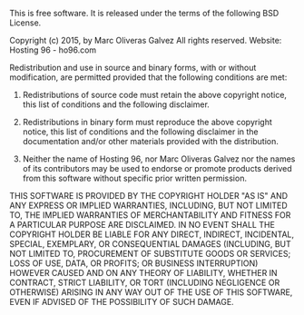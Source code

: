 This is free software. It is released under the terms of the following BSD License.

Copyright (c) 2015, by Marc Oliveras Galvez All rights reserved.
Website: Hosting 96 - ho96.com 

Redistribution and use in source and binary forms, with or without modification, are
permitted provided that the following conditions are met: 

1. Redistributions of source code must retain the above copyright notice, this list of
conditions and the following disclaimer.

2. Redistributions in binary form must reproduce the above copyright notice, this list
of conditions and the following disclaimer in the documentation and/or other materials
provided with the distribution.

3. Neither the name of Hosting 96, nor Marc Oliveras Galvez nor the names of its contributors
may be used to endorse or promote products derived from this software without specific prior
written permission.

THIS SOFTWARE IS PROVIDED BY THE COPYRIGHT HOLDER "AS IS" AND ANY EXPRESS OR IMPLIED
WARRANTIES, INCLUDING, BUT NOT LIMITED TO, THE IMPLIED WARRANTIES OF MERCHANTABILITY
AND FITNESS FOR A PARTICULAR PURPOSE ARE DISCLAIMED. IN NO EVENT SHALL THE COPYRIGHT
HOLDER BE LIABLE FOR ANY DIRECT, INDIRECT, INCIDENTAL, SPECIAL, EXEMPLARY, OR CONSEQUENTIAL
DAMAGES (INCLUDING, BUT NOT LIMITED TO, PROCUREMENT OF SUBSTITUTE GOODS OR SERVICES; LOSS
OF USE, DATA, OR PROFITS; OR BUSINESS INTERRUPTION) HOWEVER CAUSED AND ON ANY THEORY OF
LIABILITY, WHETHER IN CONTRACT, STRICT LIABILITY, OR TORT (INCLUDING NEGLIGENCE OR OTHERWISE)
ARISING IN ANY WAY OUT OF THE USE OF THIS SOFTWARE, EVEN IF ADVISED OF THE POSSIBILITY OF
SUCH DAMAGE.